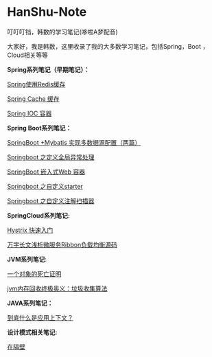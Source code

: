 # HanShu-Note
叮叮叮铛，韩数的学习笔记(哆啦A梦配音)

大家好，我是韩数，这里收录了我的大多数学习笔记，包括Spring，Boot ，Cloud相关等等



**Spring系列笔记（早期笔记）：**

[Spring使用Redis缓存](https://github.com/hanshuaikang/HanShu-Note/blob/master/Spring/Cache/Spring%E4%BD%BF%E7%94%A8Redis.pdf)

[Spring Cache 缓存](https://github.com/hanshuaikang/HanShu-Note/blob/master/Spring/Cache/%E6%B5%85%E6%9E%90SpringCache%E7%BC%93%E5%AD%98.pdf)

[Spring IOC 容器](https://github.com/hanshuaikang/HanShu-Note/blob/master/Spring/IOC/%E6%B5%85%E6%9E%90SpringIOC%E5%AE%B9%E5%99%A8.pdf)



**Spring Boot系列笔记：**

[SpringBoot +Mybatis 实现多数据源配置（两篇）](https://github.com/hanshuaikang/HanShu-Note/tree/master/SpringBoot/mybatis%E5%A4%9A%E6%95%B0%E6%8D%AE%E6%BA%90%E9%85%8D%E7%BD%AE)

[Springboot 之定义全局异常处理](https://github.com/hanshuaikang/HanShu-Note/tree/master/SpringBoot/%E5%85%A8%E5%B1%80%E5%BC%82%E5%B8%B8%E5%A4%84%E7%90%86)

[SpringBoot 嵌入式Web 容器](https://github.com/hanshuaikang/HanShu-Note/tree/master/SpringBoot/%E5%B5%8C%E5%85%A5%E5%BC%8Fweb%E5%AE%B9%E5%99%A8)

[Springboot 之自定义starter](https://github.com/hanshuaikang/HanShu-Note/tree/master/SpringBoot/%E8%87%AA%E5%AE%9A%E4%B9%89starter)

[Springboot 之自定义注解扫描器](https://github.com/hanshuaikang/HanShu-Note/blob/master/SpringBoot/%E8%87%AA%E5%AE%9A%E4%B9%89%E6%B3%A8%E8%A7%A3%E6%89%AB%E6%8F%8F%E5%99%A8/Spring%20Boot%E4%B9%8B%E5%AE%9A%E4%B9%89%E6%B3%A8%E8%A7%A3%E6%89%AB%E6%8F%8F%E5%99%A8.md)



**SpringCloud系列笔记:**

[Hystrix 快速入门](https://github.com/hanshuaikang/HanShu-Note/tree/master/SpringCloud/Hystrix)

[万字长文浅析微服务Ribbon负载均衡源码](https://github.com/hanshuaikang/HanShu-Note/tree/master/SpringCloud/Ribbon)



**JVM系列笔记**:

[一个对象的死亡证明](https://github.com/hanshuaikang/HanShu-Note/blob/master/Jvm/%E4%B8%80%E4%B8%AAJava%E5%AF%B9%E8%B1%A1%E7%9A%84%E6%AD%BB%E4%BA%A1%E8%AF%81%E6%98%8E.md)

[jvm内存回收终极奥义：垃圾收集算法](https://github.com/hanshuaikang/HanShu-Note/blob/master/Jvm/jvm%E5%86%85%E5%AD%98%E5%9B%9E%E6%94%B6%E7%BB%88%E6%9E%81%E5%A5%A5%E4%B9%89%EF%BC%9A%E5%9E%83%E5%9C%BE%E6%94%B6%E9%9B%86%E7%AE%97%E6%B3%95.md)



**JAVA系列笔记：**

[到底什么是应用上下文？](https://github.com/hanshuaikang/HanShu-Note/blob/master/java/%E5%88%B0%E5%BA%95%E4%BB%80%E4%B9%88%E6%98%AF%E5%BA%94%E7%94%A8%E4%B8%8A%E4%B8%8B%E6%96%87%EF%BC%9F.md)



**设计模式相关笔记:**

[在隔壁](https://github.com/hanshuaikang/design-pattern-java)